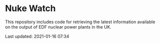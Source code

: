 # Nuke Watch

This repository includes code for retrieving the latest information available on the output of EDF nuclear power plants in the UK.

Last updated: 2021-01-16 07:34